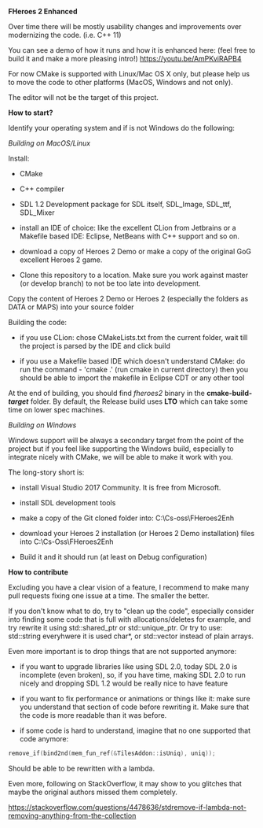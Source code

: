 **FHeroes 2 Enhanced**

Over time there will be mostly usability changes and improvements over modernizing the code. (i.e. C++ 11)

You can see a demo of how it runs and how it is enhanced here: (feel free to build it and make a more pleasing intro!)
https://youtu.be/AmPKviRAPB4

For now CMake is supported with Linux/Mac OS X only, but please help us to move the code to other platforms (MacOS, Windows and not only).

The editor will not be the target of this project.

**How to start?**

Identify your operating system and if is not Windows do the following: 

*Building on MacOS/Linux*


Install: 
- CMake

- C++ compiler

- SDL 1.2 Development package for SDL itself, SDL_Image, SDL_ttf, SDL_Mixer

- install an IDE of choice: like the excellent CLion from Jetbrains or 
a Makefile based IDE: Eclipse, NetBeans with C++ support and so on.

- download a copy of Heroes 2 Demo or make a copy of the original GoG excellent
Heroes 2 game.

- Clone this repository to a location. Make sure you work against master 
(or develop branch) to not be too late into development.

Copy the content of Heroes 2 Demo or Heroes 2 (especially the folders as DATA or MAPS)
into your source folder


Building the code:

- if you use CLion: chose CMakeLists.txt from the current folder, wait till the 
project is parsed by the IDE and click build

- if you use a Makefile based IDE which doesn't understand CMake: do run the command - 'cmake .' 
(run cmake in current directory) then you should be able to import the makefile in Eclipse CDT 
or any other tool

At the end of building, you should find *fheroes2* binary in the **cmake-build-*target*** folder. 
By default, the Release build uses **LTO** which can take some time on lower spec machines.


*Building on Windows*

Windows support will be always a secondary target from the point of the 
project but if you feel like supporting the Windows build, especially to integrate nicely 
with CMake, we will be able to make it work with you.

The long-story short is:

- install Visual Studio 2017 Community. It is free from Microsoft.

- install SDL development tools

- make a copy of the Git cloned folder into: C:\Cs-oss\FHeroes2Enh

- download your Heroes 2 installation (or Heroes 2 Demo installation) files into
C:\Cs-Oss\FHeroes2Enh

- Build it and it should run (at least on Debug configuration)

**How to contribute**

Excluding you have a clear vision of a feature, I recommend to make many pull requests
fixing one issue at a time. The smaller the better. 

If you don't know what to do, try to "clean up the code", especially consider 
into finding some code that is full with allocations/deletes for example, and try
rewrite it using std::shared_ptr or std::unique_ptr. Or try to use: std::string 
everyhwere it is used char*, or std::vector instead of plain arrays.

Even more important is to drop things that are not supported anymore:
- if you want to upgrade libraries like using SDL 2.0, today SDL 2.0 is 
incomplete (even broken), so, if you have time, making SDL 2.0 to run nicely 
and dropping SDL 1.2 would be really nice to have feature

- if you want to fix performance or animations or things like it: 
make sure you understand that section of code before rewriting it. Make 
sure that the code is more readable than it was before.

- if some code is hard to understand, imagine that no one supported that 
code anymore:

```C++
remove_if(bind2nd(mem_fun_ref(&TilesAddon::isUniq), uniq));
```
Should be able to be rewritten with a lambda.

Even more, following on StackOverflow, it may show to you glitches that maybe
the original authors missed them completely.

https://stackoverflow.com/questions/4478636/stdremove-if-lambda-not-removing-anything-from-the-collection

